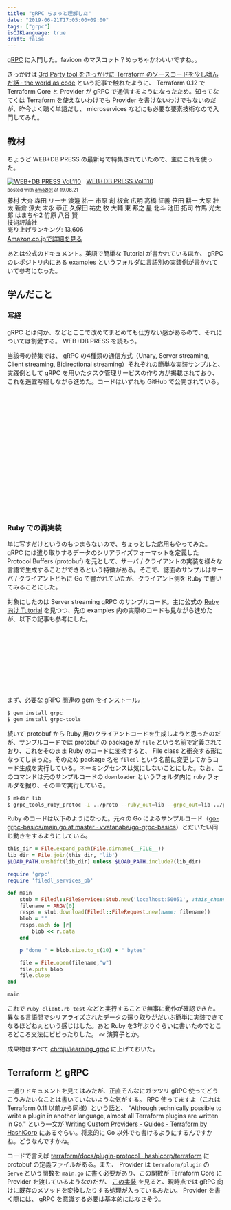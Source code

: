 ```yaml
---
title: "gRPC ちょっと理解した"
date: "2019-06-21T17:05:00+09:00"
tags: ["grpc"]
isCJKLanguage: true
draft: false
---
```


[gRPC](https://grpc.io/) に入門した。favicon のマスコット？めっちゃかわいいですね。。

きっかけは [3rd Party tool をきっかけに Terraform のソースコードを少し嗜んだ話 · the world as code](https://chroju.github.io/blog/2019/05/14/read_terraform_source_code/) という記事で触れたように、 Terraform 0.12 で Terraform Core と Provider が gRPC で通信するようになったため。知ってなてくは Terraform を使えないわけでも Provider を書けないわけでもないのだが、昨今よく聴く単語だし、 microservices などにも必要な要素技術なので入門してみた。

## 教材

ちょうど WEB+DB PRESS の最新号で特集されていたので、主にこれを使った。

<div class="amazlet-box" style="margin-bottom:0px;"><div class="amazlet-image" style="float:left;margin:0px 12px 1px 0px;"><a href="http://www.amazon.co.jp/exec/obidos/ASIN/4297105330/diary081213-22/ref=nosim/" name="amazletlink" target="_blank"><img src="https://images-fe.ssl-images-amazon.com/images/I/51SCTYcyT%2BL._SL160_.jpg" alt="WEB+DB PRESS Vol.110" style="border: none;" /></a></div><div class="amazlet-info" style="line-height:120%; margin-bottom: 10px"><div class="amazlet-name" style="margin-bottom:10px;line-height:120%"><a href="http://www.amazon.co.jp/exec/obidos/ASIN/4297105330/diary081213-22/ref=nosim/" name="amazletlink" target="_blank">WEB+DB PRESS Vol.110</a><div class="amazlet-powered-date" style="font-size:80%;margin-top:5px;line-height:120%">posted with <a href="http://www.amazlet.com/" title="amazlet" target="_blank">amazlet</a> at 19.06.21</div></div><div class="amazlet-detail">藤村 大介 森田 リーナ 渡邉 祐一 市原 創 板倉 広明 高橋 征義 笹田 耕一 大原 壯太 新倉 涼太 末永 恭正 久保田 祐史 牧 大輔 東 邦之 星 北斗 池田 拓司 竹馬 光太郎 はまちや2 竹原 八谷 賢 <br />技術評論社 <br />売り上げランキング: 13,606<br /></div><div class="amazlet-sub-info" style="float: left;"><div class="amazlet-link" style="margin-top: 5px"><a href="http://www.amazon.co.jp/exec/obidos/ASIN/4297105330/diary081213-22/ref=nosim/" name="amazletlink" target="_blank">Amazon.co.jpで詳細を見る</a></div></div></div><div class="amazlet-footer" style="clear: left"></div></div>

あとは公式のドキュメント。英語で簡単な Tutorial が書かれているほか、 gRPC のレポジトリ内にある [examples](https://github.com/grpc/grpc/tree/master/examples) というフォルダに言語別の実装例が書かれていて参考になった。

## 学んだこと

### 写経

gRPC とは何か、などとここで改めてまとめても仕方ない感があるので、それについては割愛する。 WEB+DB PRESS を読もう。

当該号の特集では、 gRPC の4種類の通信方式（Unary, Server streaming, Client streaming, Bidirectional streaming）それぞれの簡単な実装サンプルと、実践例として gRPC を用いたタスク管理サービスの作り方が掲載されており、これを適宜写経しながら進めた。コードはいずれも GitHub で公開されている。

<div class="iframely-embed"><div class="iframely-responsive" style="height: 140px; padding-bottom: 0;"><a href="https://github.com/vvatanabe/go-grpc-basics" data-iframely-url="//cdn.iframe.ly/DAemZsu"></a></div></div><script async src="//cdn.iframe.ly/embed.js" charset="utf-8"></script>

<div class="iframely-embed"><div class="iframely-responsive" style="height: 140px; padding-bottom: 0;"><a href="https://github.com/vvatanabe/go-grpc-microservices" data-iframely-url="//cdn.iframe.ly/3VubC7c"></a></div></div><script async src="//cdn.iframe.ly/embed.js" charset="utf-8"></script>

### Ruby での再実装

単に写すだけというのもつまらないので、ちょっとした応用もやってみた。 gRPC には遣り取りするデータのシリアライズフォーマットを定義した Protocol Buffers (protobuf) を元として、サーバ / クライアントの実装を様々な言語で生成することができるという特徴がある。そこで、誌面のサンプルはサーバ / クライアントともに Go で書かれていたが、クライアント側を Ruby で書いてみることにした。

対象にしたのは Server streaming gRPC のサンプルコード。主に公式の [Ruby 向け Tutorial](https://grpc.io/docs/quickstart/ruby/) を見つつ、先の examples 内の実際のコードも見ながら進めたが、以下の記事も参考にした。

<div class="iframely-embed"><div class="iframely-responsive" style="height: 140px; padding-bottom: 0;"><a href="https://qiita.com/yururit/items/bc7c0eda63d5fa30289a" data-iframely-url="//cdn.iframe.ly/NJ6kcAY"></a></div></div><script async src="//cdn.iframe.ly/embed.js" charset="utf-8"></script>

まず、必要な gRPC 関連の gem をインストール。

```bash
$ gem install grpc
$ gem install grpc-tools
```

続いて protobuf から Ruby 用のクライアントコードを生成しようと思ったのだが、サンプルコードでは protobuf の package が `file` という名前で定義されており、これをそのまま Ruby のコードに変換すると、 File class と衝突する形になってしまった。そのため package 名を `filedl` という名前に変更してからコード生成を実行している。ネーミングセンスは気にしないことにした。なお、このコマンドは元のサンプルコードの `downloader` というフォルダ内に `ruby` フォルダを掘り、その中で実行している。

```bash
$ mkdir lib
$ grpc_tools_ruby_protoc -I ../proto --ruby_out=lib --grpc_out=lib ../proto/filedl.proto
```

Ruby のコードは以下のようになった。元々の Go によるサンプルコード（[go-grpc-basics/main.go at master · vvatanabe/go-grpc-basics](https://github.com/vvatanabe/go-grpc-basics/blob/master/downloader/client/main.go)）とだいたい同じ動きをするようにしている。

```ruby
this_dir = File.expand_path(File.dirname(__FILE__))
lib_dir = File.join(this_dir, 'lib')
$LOAD_PATH.unshift(lib_dir) unless $LOAD_PATH.include?(lib_dir)

require 'grpc'
require 'filedl_services_pb'

def main
    stub = Filedl::FileService::Stub.new('localhost:50051', :this_channel_is_insecure)
    filename = ARGV[0]
    resps = stub.download(Filedl::FileRequest.new(name: filename))
    blob = ""
    resps.each do |r|
        blob << r.data
    end

    p "done " + blob.size.to_s(10) + " bytes"

    file = File.open(filename,"w")
    file.puts blob
    file.close
end

main
```

これで `ruby client.rb test` などと実行することで無事に動作が確認できた。異なる言語間でシリアライズされたデータの遣り取りがだいぶ簡単に実装できてなるほどねぇという感じはした。あと Ruby を3年ぶりぐらいに書いたのでところどころ文法にビビったりした。 `<<` 演算子とか。

成果物はすべて [chroju/learning_grpc](https://github.com/chroju/learning_grpc) に上げておいた。

## Terraform と gRPC

一通りドキュメントを見てはみたが、正直そんなにガッツリ gRPC 使ってどうこうみたいなことは書いていないような気がする。 RPC 使ってますよ（これは Terraform 0.11 以前から同様）という話と、 "Although technically possible to write a plugin in another language, almost all Terraform plugins are written in Go." という一文が [Writing Custom Providers - Guides - Terraform by HashiCorp](https://www.terraform.io/docs/extend/writing-custom-providers.html) にあるぐらい。将来的に Go 以外でも書けるようにするんですかね。どうなんですかね。

コードで言えば [terraform/docs/plugin-protocol · hashicorp/terraform](https://github.com/hashicorp/terraform/tree/c7058eaa52435e2c603319d194f903261ccfdc1f/docs/plugin-protocol) に protobuf の定義ファイルがある。また、 Provider は `terraform/plugin` の `Serve` という関数を `main.go` に書く必要があり、この関数が Terraform Core に Provider を渡しているようなのだが、 [この実装](https://github.com/hashicorp/terraform/blob/ba6e243bd97fda935f903da0d420e5ed94e35c9e/plugin/serve.go#L56-L83) を見ると、現時点では gRPC 向けに既存のメソッドを変換したりする処理が入っているみたい。 Provider を書く際には、 gRPC を意識する必要は基本的にはなさそう。


